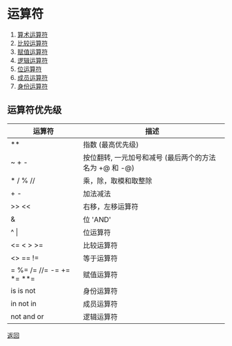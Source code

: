 # 运算符

1. [算术运算符](01-算术运算符.md)
2. [比较运算符](02-比较运算符.md)
3. [赋值运算符](03-赋值运算符.md)
4. [逻辑运算符](04-逻辑运算符.md)
5. [位运算符](05-位运算符.md)
6. [成员运算符](06-成员运算符.md)
7. [身份运算符](07-身份运算符.md)

## 运算符优先级

运算符 | 描述
-- | --
** | 指数 (最高优先级)
~ + - | 按位翻转, 一元加号和减号 (最后两个的方法名为 +@ 和 -@)
\* / % // | 乘，除，取模和取整除
\+ - | 加法减法
\>> << | 右移，左移运算符
& | 位 'AND'
^ \|  | 位运算符
<= < > >= | 比较运算符
<> == != | 等于运算符
= %= /= //= -= += *= **= | 赋值运算符
is is not | 身份运算符
in not in | 成员运算符
not and or | 逻辑运算符

[返回](../README.md)

